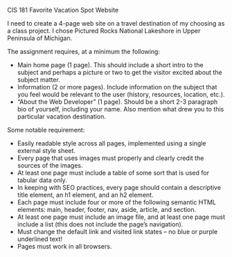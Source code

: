 CIS 181 Favorite Vacation Spot Website

I need to create a 4-page web site on a travel destination of my choosing as a class project. I chose Pictured Rocks National Lakeshore in Upper Peninsula of Michigan.

The assignment requires, at a minimum the following:
- Main home page (1 page). This should include a short intro to the subject and perhaps a picture or two to get the visitor excited about the subject matter.
- Information (2 or more pages). Include information on the subject that you feel would be relevant to the user (history, resources, location, etc.).
- “About the Web Developer” (1 page). Should be a short 2-3 paragraph bio of yourself, including your name. Also mention what drew you to this particular vacation destination.

Some notable requirement:
- Easily readable style across all pages, implemented using a single external style sheet.
- Every page that uses images must properly and clearly credit the sources of the images.
- At least one page must include a table of some sort that is used for tabular data only.
- In keeping with SEO practices, every page should contain a descriptive title element, an h1 element, and an h2 element.
- Each page must include four or more of the following semantic HTML elements: main, header, footer, nav, aside, article, and section.
- At least one page must include an image file, and at least one page must include a list (this does not include the page’s navigation).
- Must change the default link and visited link states – no blue or purple underlined text!
- Pages must work in all browsers.
